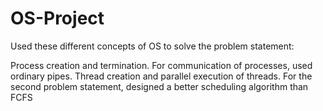 # OS-Project
Used these different concepts of OS to solve the problem statement:

Process creation and termination.
For communication of processes, used ordinary pipes.
Thread creation and parallel execution of threads.
For the second problem statement, designed a better scheduling algorithm than FCFS
